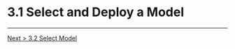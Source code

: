 # 3.1 Select and Deploy a Model


---
[Next > 3.2 Select Model ](https://github.com/xlegend1024/azlab-text-analysis/blob/master/3.AML/2Train.md)
